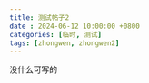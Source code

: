 ```yaml
---
title: 测试帖子2
date : 2024-06-12 10:00:00 +0800
categories: [临时, 测试]
tags: [zhongwen, zhongwen2]
---
```


[>_<]:测试

没什么可写的